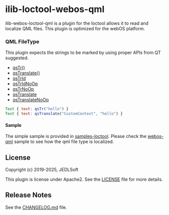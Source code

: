 # ilib-loctool-webos-qml
ilib-webos-loctool-qml is a plugin for the loctool allows it to read and localize QML files. This plugin is optimized for the webOS platform.

### QML FileType
This plugin expects the strings to be marked by using proper APIs from QT suggested.
 - [qsTr()](https://doc.qt.io/qt-6/qml-qtqml-qt.html#qsTr-method)
 - [qsTranslate()](https://doc.qt.io/qt-6/qml-qtqml-qt.html#qsTranslate-method)
 - [qsTrId](https://doc.qt.io/qt-6/qml-qtqml-qt.html#qsTrId-method)
 - [qsTrIdNoOp](https://doc.qt.io/qt-6/qml-qtqml-qt.html#qsTrIdNoOp-method)
 - [qsTrNoOp](https://doc.qt.io/qt-6/qml-qtqml-qt.html#qsTrNoOp-method)
 - [qsTranslate](https://doc.qt.io/qt-6/qml-qtqml-qt.html#qsTranslate-method)
 - [qsTranslateNoOp](https://doc.qt.io/qt-6/qml-qtqml-qt.html#qsTranslateNoOp-method)

```qml
Text { text: qsTr("hello") }
Text { text: qsTranslate("CustomContext", "hello") }
```

#### Sample
The simple sample is provided in [samples-loctool](https://github.com/iLib-js/ilib-mono-webos/tree/main/packages/samples-loctool).
Please check the [webos-qml](https://github.com/iLib-js/ilib-mono-webos/tree/main/packages/samples-loctool/webos-qml) sample to see how the qml file type is localized.

## License

Copyright (c) 2019-2025, JEDLSoft

This plugin is license under Apache2. See the [LICENSE](https://github.com/iLib-js/ilib-mono-webos/blob/main/packages/ilib-loctool-webos-qml/LICENSE)
file for more details.

## Release Notes

See the [CHANGELOG.md](https://github.com/iLib-js/ilib-mono-webos/blob/main/packages/ilib-loctool-webos-qml/CHANGELOG.md) file.

